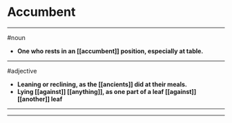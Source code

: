 # Accumbent
---
#noun
- **One who rests in an [[accumbent]] position, especially at table.**
---
#adjective
- **Leaning or reclining, as the [[ancients]] did at their meals.**
- **Lying [[against]] [[anything]], as one part of a leaf [[against]] [[another]] leaf**
---
---

